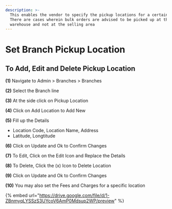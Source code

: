 ```yaml
---
description: >-
  This enables the vendor to specify the pickup locations for a certain branch.
  There are cases wherein bulk orders are advised to be picked up at the vendors
  warehouse and not at the selling area
---
```


# Set Branch Pickup Location

## To Add, Edit and Delete Pickup Location

**(1)** Navigate to Admin > Branches > Branches

**(2)** Select the Branch line

**(3)** At the side click on Pickup Location

**(4)** Click on Add Location to Add New

**(5)** Fill up the Details

* Location Code, Location Name, Address
* Latitude, Longtitude

**(6)** Click on Update and Ok to Confirm Changes

**(7)** To Edit, Click on the Edit Icon and Replace the Details

**(8)** To Delete, Click the (x) Icon to Delete Location

**(9)** Click on Update and Ok to Confirm Changes

**(10)** You may also set the Fees and Charges for a specific location

{% embed url="https://drive.google.com/file/d/1-ZBnmyqLYSSzS3UYcoV6AmP0Mdsup2WP/preview" %}

